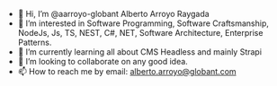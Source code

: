 - 👋 Hi, I’m @aarroyo-globant Alberto Arroyo Raygada
- 👀 I’m interested in Software Programming, Software Craftsmanship, NodeJs, Js, TS, NEST, C#, NET, Software Architecture, Enterprise Patterns.
- 🌱 I’m currently learning all about CMS Headless and mainly Strapi
- 💞️ I’m looking to collaborate on any good idea.
- 📫 How to reach me by email: alberto.arroyo@globant.com

<!---
aarroyo-globant/aarroyo-globant is a ✨ special ✨ repository because its `README.md` (this file) appears on your GitHub profile.
You can click the Preview link to take a look at your changes.
--->

